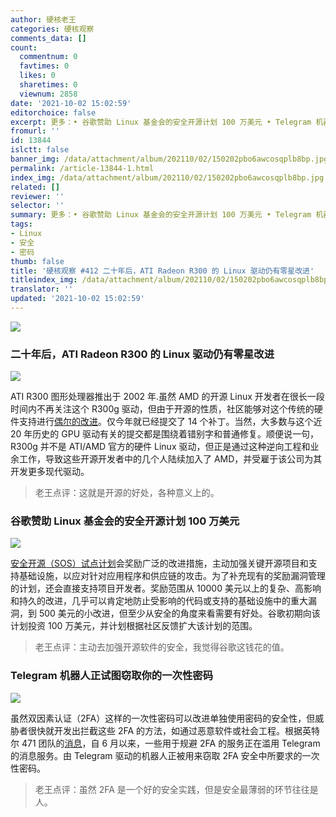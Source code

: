 ```yaml
---
author: 硬核老王
categories: 硬核观察
comments_data: []
count:
  commentnum: 0
  favtimes: 0
  likes: 0
  sharetimes: 0
  viewnum: 2858
date: '2021-10-02 15:02:59'
editorchoice: false
excerpt: 更多：• 谷歌赞助 Linux 基金会的安全开源计划 100 万美元 • Telegram 机器人正试图窃取你的一次性密码
fromurl: ''
id: 13844
islctt: false
banner_img: /data/attachment/album/202110/02/150202pbo6awcosqplb8bp.jpg
permalink: /article-13844-1.html
index_img: /data/attachment/album/202110/02/150202pbo6awcosqplb8bp.jpg
related: []
reviewer: ''
selector: ''
summary: 更多：• 谷歌赞助 Linux 基金会的安全开源计划 100 万美元 • Telegram 机器人正试图窃取你的一次性密码
tags:
- Linux
- 安全
- 密码
thumb: false
title: '硬核观察 #412 二十年后，ATI Radeon R300 的 Linux 驱动仍有零星改进'
titleindex_img: /data/attachment/album/202110/02/150202pbo6awcosqplb8bp.jpg
translator: ''
updated: '2021-10-02 15:02:59'
---
```


![](/data/attachment/album/202110/02/150202pbo6awcosqplb8bp.jpg)


### 二十年后，ATI Radeon R300 的 Linux 驱动仍有零星改进


![](/data/attachment/album/202110/02/150212mfd8pm8v5r00br6p.jpg)


ATI R300 图形处理器推出于 2002 年.虽然 AMD 的开源 Linux 开发者在很长一段时间内不再关注这个 R300g 驱动，但由于开源的性质，社区能够对这个传统的硬件支持进行[偶尔的改进](https://www.phoronix.com/scan.php?page=news_item&px=R300-Friday-Night-2021)。仅今年就已经提交了 14 个补丁。当然，大多数与这个近 20 年历史的 GPU 驱动有关的提交都是围绕着错别字和普通修复。顺便说一句，R300g 并不是 ATI/AMD 官方的硬件 Linux 驱动，但正是通过这种逆向工程和业余工作，导致这些开源开发者中的几个人陆续加入了 AMD，并受雇于该公司为其开发更多现代驱动。



> 
> 老王点评：这就是开源的好处，各种意义上的。
> 
> 
> 


### 谷歌赞助 Linux 基金会的安全开源计划 100 万美元


![](/data/attachment/album/202110/02/150232gb79ba0aa7q899av.jpg)


[安全开源（SOS）试点计划](https://sos.dev/)会奖励广泛的改进措施，主动加强关键开源项目和支持基础设施，以应对针对应用程序和供应链的攻击。为了补充现有的奖励漏洞管理的计划，还会直接支持项目开发者。奖励范围从 10000 美元以上的复杂、高影响和持久的改进，几乎可以肯定地防止受影响的代码或支持的基础设施中的重大漏洞，到 500 美元的小改进，但至少从安全的角度来看需要有好处。谷歌初期向该计划投资 100 万美元，并计划根据社区反馈扩大该计划的范围。



> 
> 老王点评：主动去加强开源软件的安全，我觉得谷歌这钱花的值。
> 
> 
> 


### Telegram 机器人正试图窃取你的一次性密码


![](/data/attachment/album/202110/02/150246d3o4ou8uifzityiz.jpg)


虽然双因素认证（2FA）这样的一次性密码可以改进单独使用密码的安全性，但威胁者很快就开发出拦截这些 2FA 的方法，如通过恶意软件或社会工程。根据英特尔 471 团队的[消息](https://www.zdnet.com/article/telegram-bots-are-trying-to-steal-your-one-time-passwords/)，自 6 月以来，一些用于规避 2FA 的服务正在滥用 Telegram 的消息服务。由 Telegram 驱动的机器人正被用来窃取 2FA 安全中所要求的一次性密码。



> 
> 老王点评：虽然 2FA 是一个好的安全实践，但是安全最薄弱的环节往往是人。
> 
> 
>